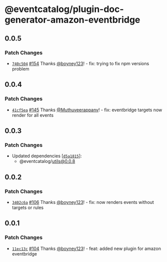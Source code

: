 # @eventcatalog/plugin-doc-generator-amazon-eventbridge

## 0.0.5

### Patch Changes

- [`740c504`](https://github.com/boyney123/eventcatalog/commit/740c5041f033aff975a7ce89e99b3722b271e2b3) [#154](https://github.com/boyney123/eventcatalog/pull/154) Thanks [@boyney123](https://github.com/boyney123)! - fix: trying to fix npm versions problem

## 0.0.4

### Patch Changes

- [`41cf5ea`](https://github.com/boyney123/eventcatalog/commit/41cf5ea6c89e0b8f407c8e5165f937587eea2920) [#145](https://github.com/boyney123/eventcatalog/pull/145) Thanks [@Muthuveerappanv](https://github.com/Muthuveerappanv)! - fix: eventbridge targets now render for all events

## 0.0.3

### Patch Changes

- Updated dependencies [[`d5a1815`](https://github.com/boyney123/eventcatalog/commit/d5a1815ae1b078a2b3e07d9fce525337ad413c54)]:
  - @eventcatalog/utils@0.0.8

## 0.0.2

### Patch Changes

- [`3402c6a`](https://github.com/boyney123/eventcatalog/commit/3402c6a769e259bdf5cab569b35b96d8ca4e019e) [#106](https://github.com/boyney123/eventcatalog/pull/106) Thanks [@boyney123](https://github.com/boyney123)! - fix: now renders events without targets or rules

## 0.0.1

### Patch Changes

- [`11ec13c`](https://github.com/boyney123/eventcatalog/commit/11ec13cc5f5ab71c447dbde494855d1c73959fec) [#104](https://github.com/boyney123/eventcatalog/pull/104) Thanks [@boyney123](https://github.com/boyney123)! - feat: added new plugin for amazon eventbridge
